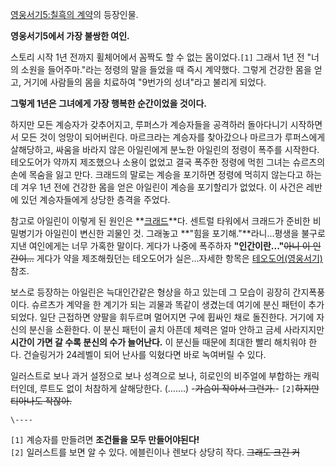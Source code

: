 [영웅서기5:칠흑의 계약](%EC%98%81%EC%9B%85%EC%84%9C%EA%B8%B05%3A%EC%B9%A0%ED%9D%91%EC%9D%98%20%EA%B3%84%EC%95%BD.md)의 등장인물.

**영웅서기5에서 가장 불쌍한 여인.**

스토리 시작 1년 전까지 휠체어에서 꼼짝도 할 수 없는 몸이었다.`[1]` 그래서 1년 전 "너의 소원을 들어주마."라는 정령의 말을 들었을
때 즉시 계약했다. 그렇게 건강한 몸을 얻고, 거기에 사람들의 몸을 치료하여 "9번가의 성녀"라고 불리게 되었다.

**그렇게 1년은 그녀에게 가장 행복한 순간이었을 것이다.**

하지만 모든 계승자가 갖추어지고, 루퍼스가 계승자들을 공격하러 돌아다니기 시작하면서 모든 것이 엉망이 되어버린다. 마르크라는 계승자를
찾아갔으나 마르크가 루퍼스에게 살해당하고, 싸움을 바라지 않은 아일린에게 분노한 아일린의 정령이 폭주를 시작한다. 테오도어가 약까지
제조했으나 소용이 없었고 결국 폭주한 정령에 먹힌 그녀는 슈르츠의 손에 목숨을 잃고 만다. 크래드의 말로는 계승을 포기하면 정령에 먹히지
않는다고 하는데 겨우 1년 전에 건강한 몸을 얻은 아일린이 계승을 포기할리가 없었다. 이 사건은 레반에 있던 계승자들에게 상당한 층격을
주었다.  

참고로 아일린이 이렇게 된 원인은 **[크래드](%ED%81%AC%EB%9E%98%EB%93%9C.md)**다. 센트럴 타워에서
크래드가 준비한 비밀병기가 아일린이 변신한 괴물인 것. 그래놓고 **"힘을 포기해."**라니...평생을 불구로 지낸 여인에게는 너무 가혹한
말이다. 게다가 나중에 폭주하자 **"인간이란..."**<del>아니 이 인간이...</del> 게다가 약을 제조해줬던는 테오도어가
실은...자세한 항목은 [테오도어(영웅서기)](%ED%85%8C%EC%98%A4%EB%8F%84%EC%96%B4%28%EC%98%81%EC%9B%85%EC%84%9C%EA%B8%B0%29.md)참조.

보스로 등장하는 아일린은 늑대인간같은 형상을 하고 있는데 그 모습이 굉장히 간지폭풍이다. 슈르츠가 계약을 한 계기가 되는 괴물과 똑같이
생겼는데 여기에 분신 패턴이 추가되었다. 일단 근접하면 양팔을 휘두르며 멀어지면 구에 휩싸인 채로 돌진한다. 거기에 자신의 분신을 소환한다.
이 분신 패턴이 골치 아픈데 체력은 얼마 안하고 금세 사라지지만 **시간이 가면 갈 수록 분신의 수가 늘어난다.** 이 분신들 때문에 최대한
빨리 해치워야 한다. 건슬링거가 24레벨이 되어 난사를 익혔다면 바로 녹여버릴 수 있다.

일러스트로 보나 과거 설정으로 보나 성격으로 보나, 히로인의 비주얼에 부합하는 캐릭터인데, 루트도 없이 처참하게 살해당한다. (…….)
-<del>가슴이 작아서 그런가.</del>\- `[2]`<del>하지만 티아나도 작잖아.</del>

`\----`

`[1]` 계승자를 만들려면 **조건들을 모두 만들어야된다!**  
`[2]` 일러스트를 보면 알 수 있다. 에블린이나 렌보다 상당히 작다. <del>그래도 크긴 커</del>

